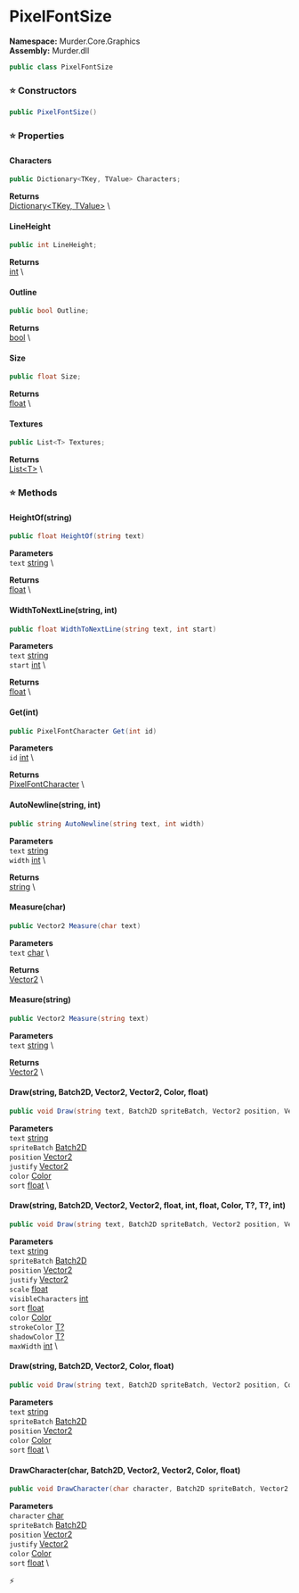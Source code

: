 # PixelFontSize

**Namespace:** Murder.Core.Graphics \
**Assembly:** Murder.dll

```csharp
public class PixelFontSize
```

### ⭐ Constructors
```csharp
public PixelFontSize()
```

### ⭐ Properties
#### Characters
```csharp
public Dictionary<TKey, TValue> Characters;
```

**Returns** \
[Dictionary\<TKey, TValue\>](https://learn.microsoft.com/en-us/dotnet/api/System.Collections.Generic.Dictionary-2?view=net-7.0) \
#### LineHeight
```csharp
public int LineHeight;
```

**Returns** \
[int](https://learn.microsoft.com/en-us/dotnet/api/System.Int32?view=net-7.0) \
#### Outline
```csharp
public bool Outline;
```

**Returns** \
[bool](https://learn.microsoft.com/en-us/dotnet/api/System.Boolean?view=net-7.0) \
#### Size
```csharp
public float Size;
```

**Returns** \
[float](https://learn.microsoft.com/en-us/dotnet/api/System.Single?view=net-7.0) \
#### Textures
```csharp
public List<T> Textures;
```

**Returns** \
[List\<T\>](https://learn.microsoft.com/en-us/dotnet/api/System.Collections.Generic.List-1?view=net-7.0) \
### ⭐ Methods
#### HeightOf(string)
```csharp
public float HeightOf(string text)
```

**Parameters** \
`text` [string](https://learn.microsoft.com/en-us/dotnet/api/System.String?view=net-7.0) \

**Returns** \
[float](https://learn.microsoft.com/en-us/dotnet/api/System.Single?view=net-7.0) \

#### WidthToNextLine(string, int)
```csharp
public float WidthToNextLine(string text, int start)
```

**Parameters** \
`text` [string](https://learn.microsoft.com/en-us/dotnet/api/System.String?view=net-7.0) \
`start` [int](https://learn.microsoft.com/en-us/dotnet/api/System.Int32?view=net-7.0) \

**Returns** \
[float](https://learn.microsoft.com/en-us/dotnet/api/System.Single?view=net-7.0) \

#### Get(int)
```csharp
public PixelFontCharacter Get(int id)
```

**Parameters** \
`id` [int](https://learn.microsoft.com/en-us/dotnet/api/System.Int32?view=net-7.0) \

**Returns** \
[PixelFontCharacter](/Murder/Core/Graphics/PixelFontCharacter.html) \

#### AutoNewline(string, int)
```csharp
public string AutoNewline(string text, int width)
```

**Parameters** \
`text` [string](https://learn.microsoft.com/en-us/dotnet/api/System.String?view=net-7.0) \
`width` [int](https://learn.microsoft.com/en-us/dotnet/api/System.Int32?view=net-7.0) \

**Returns** \
[string](https://learn.microsoft.com/en-us/dotnet/api/System.String?view=net-7.0) \

#### Measure(char)
```csharp
public Vector2 Measure(char text)
```

**Parameters** \
`text` [char](https://learn.microsoft.com/en-us/dotnet/api/System.Char?view=net-7.0) \

**Returns** \
[Vector2](/Murder/Core/Geometry/Vector2.html) \

#### Measure(string)
```csharp
public Vector2 Measure(string text)
```

**Parameters** \
`text` [string](https://learn.microsoft.com/en-us/dotnet/api/System.String?view=net-7.0) \

**Returns** \
[Vector2](/Murder/Core/Geometry/Vector2.html) \

#### Draw(string, Batch2D, Vector2, Vector2, Color, float)
```csharp
public void Draw(string text, Batch2D spriteBatch, Vector2 position, Vector2 justify, Color color, float sort)
```

**Parameters** \
`text` [string](https://learn.microsoft.com/en-us/dotnet/api/System.String?view=net-7.0) \
`spriteBatch` [Batch2D](/Murder/Core/Graphics/Batch2D.html) \
`position` [Vector2](/Murder/Core/Geometry/Vector2.html) \
`justify` [Vector2](/Murder/Core/Geometry/Vector2.html) \
`color` [Color](/Murder/Core/Graphics/Color.html) \
`sort` [float](https://learn.microsoft.com/en-us/dotnet/api/System.Single?view=net-7.0) \

#### Draw(string, Batch2D, Vector2, Vector2, float, int, float, Color, T?, T?, int)
```csharp
public void Draw(string text, Batch2D spriteBatch, Vector2 position, Vector2 justify, float scale, int visibleCharacters, float sort, Color color, T? strokeColor, T? shadowColor, int maxWidth)
```

**Parameters** \
`text` [string](https://learn.microsoft.com/en-us/dotnet/api/System.String?view=net-7.0) \
`spriteBatch` [Batch2D](/Murder/Core/Graphics/Batch2D.html) \
`position` [Vector2](/Murder/Core/Geometry/Vector2.html) \
`justify` [Vector2](/Murder/Core/Geometry/Vector2.html) \
`scale` [float](https://learn.microsoft.com/en-us/dotnet/api/System.Single?view=net-7.0) \
`visibleCharacters` [int](https://learn.microsoft.com/en-us/dotnet/api/System.Int32?view=net-7.0) \
`sort` [float](https://learn.microsoft.com/en-us/dotnet/api/System.Single?view=net-7.0) \
`color` [Color](/Murder/Core/Graphics/Color.html) \
`strokeColor` [T?](https://learn.microsoft.com/en-us/dotnet/api/System.Nullable-1?view=net-7.0) \
`shadowColor` [T?](https://learn.microsoft.com/en-us/dotnet/api/System.Nullable-1?view=net-7.0) \
`maxWidth` [int](https://learn.microsoft.com/en-us/dotnet/api/System.Int32?view=net-7.0) \

#### Draw(string, Batch2D, Vector2, Color, float)
```csharp
public void Draw(string text, Batch2D spriteBatch, Vector2 position, Color color, float sort)
```

**Parameters** \
`text` [string](https://learn.microsoft.com/en-us/dotnet/api/System.String?view=net-7.0) \
`spriteBatch` [Batch2D](/Murder/Core/Graphics/Batch2D.html) \
`position` [Vector2](/Murder/Core/Geometry/Vector2.html) \
`color` [Color](/Murder/Core/Graphics/Color.html) \
`sort` [float](https://learn.microsoft.com/en-us/dotnet/api/System.Single?view=net-7.0) \

#### DrawCharacter(char, Batch2D, Vector2, Vector2, Color, float)
```csharp
public void DrawCharacter(char character, Batch2D spriteBatch, Vector2 position, Vector2 justify, Color color, float sort)
```

**Parameters** \
`character` [char](https://learn.microsoft.com/en-us/dotnet/api/System.Char?view=net-7.0) \
`spriteBatch` [Batch2D](/Murder/Core/Graphics/Batch2D.html) \
`position` [Vector2](/Murder/Core/Geometry/Vector2.html) \
`justify` [Vector2](/Murder/Core/Geometry/Vector2.html) \
`color` [Color](/Murder/Core/Graphics/Color.html) \
`sort` [float](https://learn.microsoft.com/en-us/dotnet/api/System.Single?view=net-7.0) \



⚡